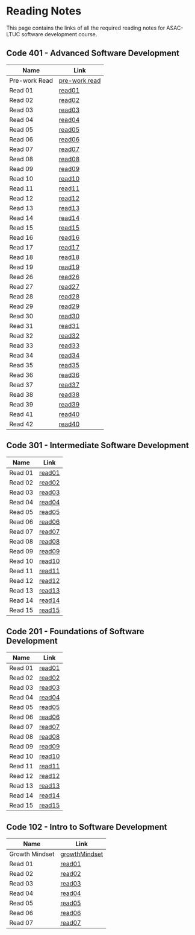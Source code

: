 # Reading Notes

This page contains the links of all the required reading notes for ASAC-LTUC software development course.

## Code 401 - Advanced Software Development

| Name           | Link  |
| -----------    | ----------- |
| Pre-work Read  | [pre-work read](https://hasnaa38.github.io/reading-notes/c4-prework)|
| Read 01        | [read01](https://hasnaa38.github.io/reading-notes/c4-class-01)|
| Read 02        | [read02](https://hasnaa38.github.io/reading-notes/c4-class-02)|
| Read 03        | [read03](https://hasnaa38.github.io/reading-notes/c4-class-03)|
| Read 04        | [read04](https://hasnaa38.github.io/reading-notes/c4-class-04)|
| Read 05        | [read05](https://hasnaa38.github.io/reading-notes/c4-linked-lists)|
| Read 06        | [read06](https://hasnaa38.github.io/reading-notes/c4-class-06)|
| Read 07        | [read07](https://hasnaa38.github.io/reading-notes/c4-class-07)|
| Read 08        | [read08](https://hasnaa38.github.io/reading-notes/c4-class-08)|
| Read 09        | [read09](https://hasnaa38.github.io/reading-notes/c4-class-09)|
| Read 10        | [read10](https://hasnaa38.github.io/reading-notes/c4-class-10)|
| Read 11        | [read11](https://hasnaa38.github.io/reading-notes/c4-class-11)|
| Read 12        | [read12](https://hasnaa38.github.io/reading-notes/c4-class-12)|
| Read 13        | [read13](https://hasnaa38.github.io/reading-notes/c4-class-13)|
| Read 14        | [read14](https://hasnaa38.github.io/reading-notes/c4-class-14)|
| Read 15        | [read15](https://hasnaa38.github.io/reading-notes/c4-class-15)|
| Read 16        | [read16](https://hasnaa38.github.io/reading-notes/c4-class-16)|
| Read 17        | [read17](https://hasnaa38.github.io/reading-notes/c4-class-17)|
| Read 18        | [read18](https://hasnaa38.github.io/reading-notes/c4-class-18)|
| Read 19        | [read19](https://hasnaa38.github.io/reading-notes/c4-class-19)|
| Read 26        | [read26](https://hasnaa38.github.io/reading-notes/c4-class-26)|
| Read 27        | [read27](https://hasnaa38.github.io/reading-notes/c4-class-27)|
| Read 28        | [read28](https://hasnaa38.github.io/reading-notes/c4-class-28)|
| Read 29        | [read29](https://hasnaa38.github.io/reading-notes/c4-class-29)|
| Read 30        | [read30](https://hasnaa38.github.io/reading-notes/c4-class-hashtables)|
| Read 31        | [read31](https://hasnaa38.github.io/reading-notes/c4-class-31)|
| Read 32        | [read32](https://hasnaa38.github.io/reading-notes/c4-class-32)|
| Read 33        | [read33](https://hasnaa38.github.io/reading-notes/c4-class-33)|
| Read 34        | [read34](https://hasnaa38.github.io/reading-notes/c4-class-34)|
| Read 35        | [read35](https://hasnaa38.github.io/reading-notes/c4-class-graphs)|
| Read 36        | [read36](https://hasnaa38.github.io/reading-notes/c4-class-36)|
| Read 37        | [read37](https://hasnaa38.github.io/reading-notes/c4-class-37)|
| Read 38        | [read38](https://hasnaa38.github.io/reading-notes/c4-class-38)|
| Read 39        | [read39](https://hasnaa38.github.io/reading-notes/c4-class-39)|
| Read 41        | [read40](https://hasnaa38.github.io/reading-notes/c4-class-41)|
| Read 42        | [read40](https://hasnaa38.github.io/reading-notes/c4-class-42)|

## Code 301 - Intermediate Software Development

| Name           | Link  |
| -----------    | ----------- |
| Read 01        | [read01](https://hasnaa38.github.io/reading-notes/c3-class-01)|
| Read 02        | [read02](https://hasnaa38.github.io/reading-notes/c3-class-02)|
| Read 03        | [read03](https://hasnaa38.github.io/reading-notes/c3-class-03)|
| Read 04        | [read04](https://hasnaa38.github.io/reading-notes/c3-class-04)|
| Read 05        | [read05](https://hasnaa38.github.io/reading-notes/c3-class-05)|
| Read 06        | [read06](https://hasnaa38.github.io/reading-notes/c3-class-06)|
| Read 07        | [read07](https://hasnaa38.github.io/reading-notes/c3-class-07)|
| Read 08        | [read08](https://hasnaa38.github.io/reading-notes/c3-class-08)|
| Read 09        | [read09](https://hasnaa38.github.io/reading-notes/c3-class-09)|
| Read 10        | [read10](https://hasnaa38.github.io/reading-notes/c3-class-10)|
| Read 11        | [read11](https://hasnaa38.github.io/reading-notes/c3-class-11)|
| Read 12        | [read12](https://hasnaa38.github.io/reading-notes/c3-class-12)|
| Read 13        | [read13](https://hasnaa38.github.io/reading-notes/c3-class-13)|
| Read 14        | [read14](https://hasnaa38.github.io/reading-notes/c3-class-14)|
| Read 15        | [read15](https://hasnaa38.github.io/reading-notes/c3-class-15)|

## Code 201 - Foundations of Software Development

| Name           | Link  |
| -----------    | ----------- |
| Read 01        | [read01](https://hasnaa38.github.io/reading-notes/class-01)|
| Read 02        | [read02](https://hasnaa38.github.io/reading-notes/class-02)|
| Read 03        | [read03](https://hasnaa38.github.io/reading-notes/class-03)|
| Read 04        | [read04](https://hasnaa38.github.io/reading-notes/class-04)|
| Read 05        | [read05](https://hasnaa38.github.io/reading-notes/class-05)|
| Read 06        | [read06](https://hasnaa38.github.io/reading-notes/class-06)|
| Read 07        | [read07](https://hasnaa38.github.io/reading-notes/class-07)|
| Read 08        | [read08](https://hasnaa38.github.io/reading-notes/class-08)|
| Read 09        | [read09](https://hasnaa38.github.io/reading-notes/class-09)|
| Read 10        | [read10](https://hasnaa38.github.io/reading-notes/class-10)|
| Read 11        | [read11](https://hasnaa38.github.io/reading-notes/class-11)|
| Read 12        | [read12](https://hasnaa38.github.io/reading-notes/class-12)|
| Read 13        | [read13](https://hasnaa38.github.io/reading-notes/class-13)|
| Read 14        | [read14](https://hasnaa38.github.io/reading-notes/class-14)|
| Read 15        | [read15](https://hasnaa38.github.io/reading-notes/class-15)|

## Code 102 - Intro to Software Development

| Name           | Link                                                                    |
| -----------    | -----------                                                             |
| Growth Mindset | [growthMindset](https://hasnaa38.github.io/reading-notes/growthMindset) |
| Read 01        | [read01](https://hasnaa38.github.io/reading-notes/read01)               |
| Read 02        | [read02](https://hasnaa38.github.io/reading-notes/read02)               |
| Read 03        | [read03](https://hasnaa38.github.io/reading-notes/read03)               |
| Read 04        | [read04](https://hasnaa38.github.io/reading-notes/read04)               |
| Read 05        | [read05](https://hasnaa38.github.io/reading-notes/read05)               |
| Read 06        | [read06](https://hasnaa38.github.io/reading-notes/read06)               |
| Read 07        | [read07](https://hasnaa38.github.io/reading-notes/read07)               |
